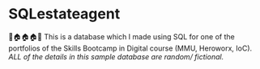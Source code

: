 # SQLestateagent
:house_with_garden::house::house::house::house_with_garden:
This is a database which I made using SQL for one of the portfolios of the Skills Bootcamp in Digital course (MMU, Heroworx, IoC).
*ALL of the details in this sample database are random/ fictional.*

